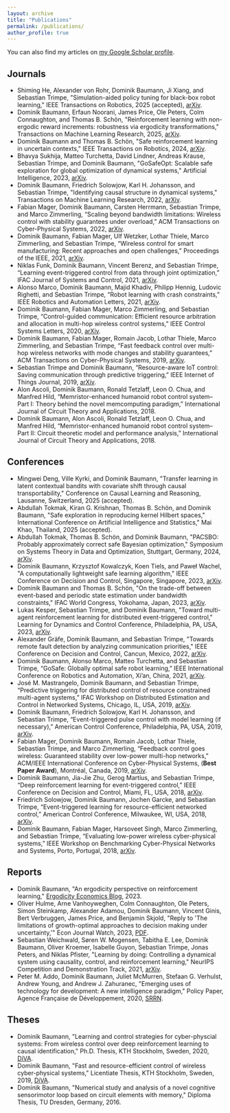 ```yaml
---
layout: archive
title: "Publications"
permalink: /publications/
author_profile: true
---
```


You can also find my articles on [my Google Scholar profile](https://scholar.google.com/citations?user=bJX8-CEAAAAJ&hl=en).

## Journals

* Shiming He, Alexander von Rohr, Dominik Baumann, Ji Xiang, and Sebastian Trimpe, "Simulation-aided policy tuning for black-box robot learning," IEEE Transactions on Robotics, 2025 (accepted), [arXiv](https://arxiv.org/abs/2411.14246).
* Dominik Baumann, Erfaun Noorani, James Price, Ole Peters, Colm Connaughton, and Thomas B. Schön, "Reinforcement learning with non-ergodic reward increments: robustness via ergodicity transformations," Transactions on Machine Learning Research, 2025, [arXiv](https://arxiv.org/abs/2310.11335).
* Dominik Baumann and Thomas B. Schön, "Safe reinforcement learning in uncertain contexts," IEEE Transactions on Robotics, 2024, [arXiv](https://arxiv.org/abs/2401.05876).
* Bhavya Sukhija, Matteo Turchetta, David Lindner, Andreas Krause, Sebastian Trimpe, and Dominik Baumann, "GoSafeOpt: Scalable safe exploration for global optimization of dynamical systems," Artificial Intelligence, 2023, [arXiv](https://arxiv.org/abs/2201.09562).
* Dominik Baumann, Friedrich Solowjow, Karl H. Johansson, and Sebastian Trimpe, "Identifying causal structure in dynamical systems," Transactions on Machine Learning Research, 2022, [arXiv](https://arxiv.org/abs/2006.03906).
* Fabian Mager, Dominik Baumann, Carsten Herrmann, Sebastian Trimpe, and Marco Zimmerling, “Scaling beyond bandwidth limitations: Wireless control with stability guarantees under overload,” ACM Transactions on Cyber-Physical Systems, 2022, [arXiv](https://arxiv.org/abs/2104.07989).
* Dominik Baumann, Fabian Mager, Ulf Wetzker, Lothar Thiele, Marco Zimmerling, and Sebastian Trimpe, “Wireless control for smart manufacturing: Recent approaches and open challenges,” Proceedings of the IEEE, 2021, [arXiv](https://arxiv.org/abs/2010.09087).
* Niklas Funk, Dominik Baumann, Vincent Berenz, and Sebastian Trimpe, “Learning event-triggered control from data through joint optimization,” IFAC Journal of Systems and Control, 2021, [arXiv](https://arxiv.org/abs/2008.04712).
* Alonso Marco, Dominik Baumann, Majid Khadiv, Philipp Hennig, Ludovic Righetti, and Sebastian Trimpe, “Robot learning with crash constraints,” IEEE Robotics and Automation Letters, 2021, [arXiv](https://arxiv.org/abs/2010.08669).
* Dominik Baumann, Fabian Mager, Marco Zimmerling, and Sebastian Trimpe, “Control-guided communication: Efficient resource arbitration and allocation in multi-hop wireless control systems,” IEEE Control Systems Letters, 2020, [arXiv](https://arxiv.org/abs/1906.03458).
* Dominik Baumann, Fabian Mager, Romain Jacob, Lothar Thiele, Marco Zimmerling, and Sebastian Trimpe, “Fast feedback control over multi-hop wireless networks with mode changes and stability guarantees,” ACM Transactions on Cyber-Physical Systems, 2019, [arXiv](https://arxiv.org/abs/1909.10873).
* Sebastian Trimpe and Dominik Baumann, “Resource-aware IoT control: Saving communication through predictive triggering,” IEEE Internet of Things Journal, 2019, [arXiv](https://arxiv.org/abs/1901.07531).
* Alon Ascoli, Dominik Baumann, Ronald Tetzlaff, Leon O. Chua, and Manfred Hild, “Memristor-enhanced humanoid robot control system–Part I: Theory behind the novel memcomputing paradigm,” International Journal of Circuit Theory and Applications, 2018.
* Dominik Baumann, Alon Ascoli, Ronald Tetzlaff, Leon O. Chua, and Manfred Hild, “Memristor-enhanced humanoid robot control system–Part II: Circuit theoretic model and performance analysis,” International Journal of Circuit Theory and Applications, 2018.

## Conferences

* Mingwei Deng, Ville Kyrki, and Dominik Baumann, "Transfer learning in latent contextual bandits with covariate shift through causal transportability," Conference on Causal Learning and Reasoning, Lausanne, Switzerland, 2025 (accepted).
* Abdullah Tokmak, Kiran G. Krishnan, Thomas B. Schön, and Dominik Baumann, "Safe exploration in reproducing kernel Hilbert spaces," International Conference on Artificial Intelligence and Statistics," Mai Khao, Thailand, 2025 (accepted).
* Abdullah Tokmak, Thomas B. Schön, and Dominik Baumann, "PACSBO: Probably approximately correct safe Bayesian optimization," Symposium on Systems Theory in Data and Optimization, Stuttgart, Germany, 2024, [arXiv](https://arxiv.org/abs/2409.01163).
* Dominik Baumann, Krzysztof Kowalczyk, Koen Tiels, and Paweł Wachel, "A computationally lightweight safe learning algorithm," IEEE Conference on Decision and Control, Singapore, Singapore, 2023, [arXiv](https://arxiv.org/abs/2309.03672).
* Dominik Baumann and Thomas B. Schön, "On the trade-off between event-based and periodic state estimation under bandwidth constraints," IFAC World Congress, Yokohama, Japan, 2023, [arXiv](https://arxiv.org/abs/2304.00559).
* Lukas Kesper, Sebastian Trimpe, and Dominik Baumann, "Toward multi-agent reinforcement learning for distributed event-triggered control," Learning for Dynamics and Control Conference, Philadelphia, PA, USA, 2023, [arXiv](http://arxiv.org/abs/2305.08723).
* Alexander Gräfe, Dominik Baumann, and Sebastian Trimpe, "Towards remote fault detection by analyzing communication priorities," IEEE Conference on Decision and Control, Cancun, Mexico, 2022, [arXiv](https://arxiv.org/abs/2209.15498).
* Dominik Baumann, Alonso Marco, Matteo Turchetta, and Sebastian Trimpe, “GoSafe: Globally optimal safe robot learning,” IEEE International Conference on Robotics and Automation, Xi’an, China, 2021, [arXiv](https://arxiv.org/abs/2105.13281).
* José M. Mastrangelo, Dominik Baumann, and Sebastian Trimpe, “Predictive triggering for distributed control of resource constrained multi-agent systems,” IFAC Workshop on Distributed Estimation and Control in Networked Systems, Chicago, IL, USA, 2019, [arXiv](https://arxiv.org/abs/1907.12300).
* Dominik Baumann, Friedrich Solowjow, Karl H. Johansson, and Sebastian Trimpe, “Event-triggered pulse control with model learning (if necessary),” American Control Conference, Philadelphia, PA, USA, 2019, [arXiv](https://arxiv.org/abs/1903.08046).
* Fabian Mager, Dominik Baumann, Romain Jacob, Lothar Thiele, Sebastian Trimpe, and Marco Zimmerling, “Feedback control goes wireless: Guaranteed stability over low-power multi-hop networks,” ACM/IEEE International Conference on Cyber-Physical Systems, (**Best Paper Award**), Montréal, Canada, 2019, [arXiv](https://arxiv.org/abs/1804.08986).
* Dominik Baumann, Jia-Jie Zhu, Gerog Martius, and Sebastian Trimpe, “Deep reinforcement learning for event-triggered control,” IEEE Conference on Decision and Control, Miami, FL, USA, 2018, [arXiv](https://arxiv.org/abs/1809.05152).
* Friedrich Solowjow, Dominik Baumann, Jochen Garcke, and Sebastian Trimpe, “Event-triggered learning for resource-efficient networked control,” American Control Conference, Milwaukee, WI, USA, 2018, [arXiv](https://arxiv.org/abs/1803.01802).
* Dominik Baumann, Fabian Mager, Harsoveet Singh, Marco Zimmerling, and Sebastian Trimpe, “Evaluating low-power wireless cyber-physical systems,” IEEE Workshop on Benchmarking Cyber-Physical Networks and Systems, Porto, Portugal, 2018, [arXiv](https://arxiv.org/abs/1804.09582).

## Reports

* Dominik Baumann, "An ergodicity perspective on reinforcement learning," [Ergodicity Economics Blog](https://ergodicityeconomics.com/2023/10/20/an-ergodicity-perspective-on-reinforcement-learning/), 2023.
* Oliver Hulme, Arne Vanhoyweghen, Colm Connaughton, Ole Peters, Simon Steinkamp, Alexander Adamou, Dominik Baumann, Vincent Ginis, Bert Verbruggen, James Price, and Benjamin Skjold, "Reply to 'The limitations of growth-optimal approaches to decision making under uncertainty,'" Econ Journal Watch, 2023, [PDF](https://econjwatch.org/File+download/1283/HulmeEtAlSept2023.pdf?mimetype=pdf).
* Sebastian Weichwald, Søren W. Mogensen, Tabitha E. Lee, Dominik Baumann, Oliver Kroemer, Isabelle Guyon, Sebastian Trimpe, Jonas Peters, and Niklas Pfister, "Learning by doing: Controlling a dynamical system using causality, control, and reinforcement learning," NeurIPS Competition and Demonstration Track, 2021, [arXiv](https://arxiv.org/pdf/2202.06052).
* Peter M. Addo, Dominik Baumann, Juliet McMurren, Stefaan G. Verhulst, Andrew Young, and Andrew J. Zahuranec, "Emerging uses of technology for development: A new intelligence paradigm," Policy Paper, Agence Française de Développement, 2020, [SRRN](https://papers.ssrn.com/sol3/papers.cfm?abstract_id=3937649).

## Theses
* Dominik Baumann, "Learning and control strategies for cyber-physcial systems: From wireless control over deep reinforcement learning to causal identification," Ph.D. Thesis, KTH Stockholm, Sweden, 2020, [DiVA](http://kth.diva-portal.org/smash/record.jsf?pid=diva2%3A1500552&dswid=5226).
* Dominik Baumann, "Fast and resource-efficient control of wireless cyber-physical systems," Licentiate Thesis, KTH Stockholm, Sweden, 2019, [DiVA](http://www.diva-portal.org/smash/record.jsf?pid=diva2%3A1280065&dswid=5801).
* Dominik Baumann, "Numerical study and analysis of a novel cognitive sensorimotor loop based on circuit elements with memory," Diploma Thesis, TU Dresden, Germany, 2016.
